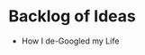<!--
SPDX-License-Identifier: Unlicense
SPDX-FileCopyrightText: Tristan Partin <tristan@partin.io>
-->

# Backlog of Ideas

- How I de-Googled my Life
